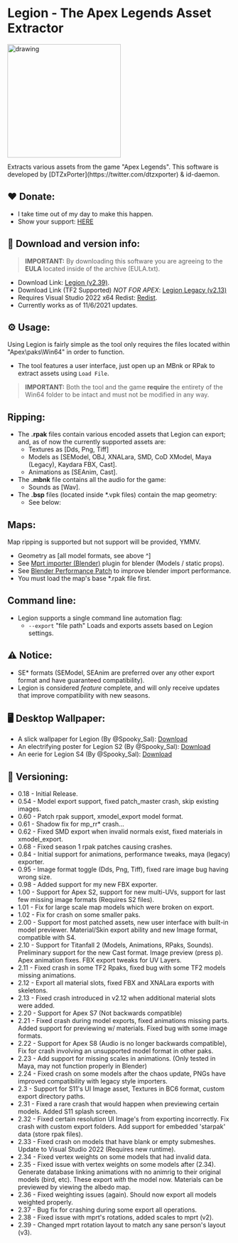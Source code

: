 # Legion - The Apex Legends Asset Extractor
<img src="{{ 'LegionBanner.jpg' | relative_link}}" alt="drawing" style="height: 255px; display:block;margin-bottom: 12px;"/>
Extracts various assets from the game "Apex Legends". This software is developed by [DTZxPorter](https://twitter.com/dtzxporter) & id-daemon.

## ❤️ Donate:
- I take time out of my day to make this happen.
- Show your support: [HERE](https://www.paypal.com/cgi-bin/webscr?cmd=_s-xclick&hosted_button_id=686S5QL7Z4HKQ)

## 💾 Download and version info:

> **IMPORTANT:** By downloading this software you are agreeing to the **EULA** located inside of the archive (EULA.txt).

- Download Link: [Legion (v2.39)](https://mega.nz/file/BZpGCCYK#-7Uj4bjEJfAHYvZ8Hqp6lG-Q9Nxfw-AzsqRZ-H7H4aM).
- Download Link (TF2 Supported) *NOT FOR APEX*: [Legion Legacy (v2.13)](https://mega.nz/file/4NJSyQyA#4B-XEiAOujpWsECRHsxHwT9PzL_OUY8X9Rf56JA2KYA)
- Requires Visual Studio 2022 x64 Redist: [Redist](https://aka.ms/vs/17/release/VC_redist.x64.exe).
- Currently works as of 11/6/2021 updates.

## ⚙️ Usage:
Using Legion is fairly simple as the tool only requires the files located within "Apex\paks\Win64" in order to function.

- The tool features a user interface, just open up an MBnk or RPak to extract assets using `Load File`.

> **IMPORTANT:** Both the tool and the game **require** the entirety of the Win64 folder to be intact and must not be modified in any way.

## Ripping:
- The **.rpak** files contain various encoded assets that Legion can export; and, as of now the currently supported assets are:
  - Textures as [Dds, Png, Tiff]
  - Models as [SEModel, OBJ, XNALara, SMD, CoD XModel, Maya (Legacy), Kaydara FBX, Cast].
  - Animations as [SEAnim, Cast].
- The **.mbnk** file contains all the audio for the game:
  - Sounds as [Wav].
- The **.bsp** files (located inside *.vpk files) contain the map geometry:
  - See below:

## Maps:
Map ripping is supported but not support will be provided, YMMV.
  - Geometry as [all model formats, see above ^]
  - See [Mprt importer (Blender)](https://github.com/llennoco22/Apex-mprt-importer-for-Blender) plugin for blender (Models / static props).
  - See <a href="{{ '/wiki/apps/Blender-Perf-Patch.html' | relative_url }}">Blender Performance Patch</a> to improve blender import performance.
  - You must load the map's base *.rpak file first.

## Command line:
- Legion supports a single command line automation flag:
  - `--export` "file path" Loads and exports assets based on Legion settings.
  
## ⚠️ Notice:
- SE* formats (SEModel, SEAnim are preferred over any other export format and have guaranteed compatibility).
- Legion is considered *feature* complete, and will only receive updates that improve compatibility with new seasons.

## 🖥️ Desktop Wallpaper:
- A slick wallpaper for Legion (By @Spooky_Sal): [Download](https://mega.nz/#!1dh2yaBY!krhTFxou3eYwrl98XVnS40fvUS69wVMVm4pLd8Oo-GM)
- An electrifying poster for Legion S2 (By @Spooky_Sal): [Download](https://mega.nz/#!ABBGkKza!0L_YWs-T6TGMcEBnBvk9UqMaVhxvN5oUatIGAPN8KY8)
- An eerie for Legion S4 (By @Spooky_Sal): [Download](https://mega.nz/#!cQ5AAAIb!9p-6J-2Sdjm6TuBCc9VBY53SzoWpqco1eu0Is5lysWQ)

## 📌 Versioning:
- 0.18 - Initial Release.
- 0.54 - Model export support, fixed patch_master crash, skip existing images.
- 0.60 - Patch rpak support, xmodel_export model format.
- 0.61 - Shadow fix for mp_rr* crash...
- 0.62 - Fixed SMD export when invalid normals exist, fixed materials in xmodel_export.
- 0.68 - Fixed season 1 rpak patches causing crashes.
- 0.84 - Initial support for animations, performance tweaks, maya (legacy) exporter.
- 0.95 - Image format toggle (Dds, Png, Tiff), fixed rare image bug having wrong size.
- 0.98 - Added support for my new FBX exporter.
- 1.00 - Support for Apex S2, support for new multi-UVs, support for last few missing image formats (Requires S2 files).
- 1.01 - Fix for large scale map models which were broken on export.
- 1.02 - Fix for crash on some smaller paks.
- 2.00 - Support for most patched assets, new user interface with built-in model previewer. Material/Skin export ability and new Image format, compatible with S4.
- 2.10 - Support for Titanfall 2 (Models, Animations, RPaks, Sounds). Preliminary support for the new Cast format. Image preview (press p). Apex animation fixes. FBX export tweaks for UV Layers.
- 2.11 - Fixed crash in some TF2 Rpaks, fixed bug with some TF2 models missing animations.
- 2.12 - Export all material slots, fixed FBX and XNALara exports with skeletons.
- 2.13 - Fixed crash introduced in v2.12 when additional material slots were added.
- 2.20 - Support for Apex S7 (Not backwards compatible)
- 2.21 - Fixed crash during model exports, fixed animations missing parts. Added support for previewing w/ materials. Fixed bug with some image formats.
- 2.22 - Support for Apex S8 (Audio is no longer backwards compatible), Fix for crash involving an unsupported model format in other paks.
- 2.23 - Add support for missing scales in animations. (Only tested in Maya, may not function properly in Blender)
- 2.24 - Fixed crash on some models after the chaos update, PNGs have improved compatibility with legacy style importers.
- 2.3 - Support for S11's UI Image asset, Textures in BC6 format, custom export directory paths.
- 2.31 - Fixed a rare crash that would happen when previewing certain models. Added S11 splash screen.
- 2.32 - Fixed certain resolution UI Image's from exporting incorrectly. Fix crash with custom export folders. Add support for embedded 'starpak' data (store rpak files).
- 2.33 - Fixed crash on models that have blank or empty submeshes. Update to Visual Studio 2022 (Requires new runtime).
- 2.34 - Fixed vertex weights on some models that had invalid data.
- 2.35 - Fixed issue with vertex weights on some models after (2.34). Generate database linking animations with no animrig to their original models (bird, etc). These export _with_ the model now. Materials can be previewed by viewing the albedo map.
- 2.36 - Fixed weighting issues (again). Should now export all models weighted properly.
- 2.37 - Bug fix for crashing during some export all operations.
- 2.38 - Fixed issue with mprt's rotations, added scales to mprt (v2).
- 2.39 - Changed mprt rotation layout to match any sane person's layout (v3).